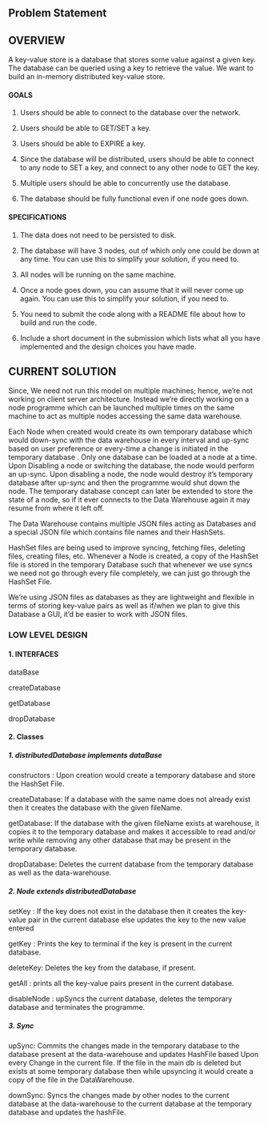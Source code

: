 <H2>Problem Statement</H2>
<H2>OVERVIEW</H4>

A key-value store is a database that stores some value against a given key. The database can be queried using a key to retrieve the value. We want to build an in-memory distributed key-value store.

 

<H4>GOALS</H3> 

1. Users should be able to connect to the database over the network.

2. Users should be able to GET/SET a key. 

3. Users should be able to EXPIRE a key. 

4. Since the database will be distributed, users should be able to connect to any node to SET a key, and connect to any other node to GET the key. 

5. Multiple users should be able to concurrently use the database. 

6. The database should be fully functional even if one node goes down. 

 

<H4>SPECIFICATIONS</H4>

1. The data does not need to be persisted to disk. 

2. The database will have 3 nodes, out of which only one could be down at any time. You can use this to simplify your solution, if you need to. 

3. All nodes will be running on the same machine. 

4. Once a node goes down, you can assume that it will never come up again. You can use this to simplify your solution, if you need to. 

5. You need to submit the code along with a README file about how to build and run the code. 

6. Include a short document in the submission which lists what all you have implemented and the design choices you have made.

 

<H2>CURRENT SOLUTION</H2>

Since, We need not run this model on multiple machines; hence, we’re not working on client server architecture. Instead we’re directly working on a node programme which can be launched multiple times on the same machine to act as multiple nodes accessing the same data warehouse.

Each Node when created would create its own temporary database which would down-sync with the data warehouse in every interval and up-sync based on user preference or every-time a change is initiated in the temporary database . Only one database can be loaded at a node at a time. Upon Disabling a node or switching the database, the node would perform an up-sync. Upon disabling a node, the node would destroy it’s temporary database after up-sync and then the programme would shut down the node. The temporary database concept can later be extended to store the state of a node, so if it ever connects to the Data Warehouse again it may resume from where it left off. 

The Data Warehouse contains multiple JSON files acting as Databases and a special JSON file which contains file names and their HashSets. 

HashSet files are being used to improve syncing, fetching files, deleting files, creating files, etc. Whenever a Node is created, a copy of the HashSet file is stored in the temporary Database such that whenever we use syncs we need not go through every file completely, we can just go through the HashSet File.

We’re using JSON files as databases as they are lightweight and flexible in terms of storing key-value pairs as well as if/when we plan to give this Database a GUI, it’d be easier to work with JSON files.

 

<H3>LOW LEVEL DESIGN</H3>
 

<H4> 1. INTERFACES</H4> 

  dataBase

  createDatabase

  getDatabase

  dropDatabase

<H4>2. Classes</H4> 

<H5>1. distributedDatabase implements dataBase</H5>

<p>
  constructors : Upon creation would create a temporary database and store the HashSet File.

  createDatabase: If a database with the same name does not already exist then it creates the database with the given fileName.

  getDatabase: If the database with the given fileName exists at warehouse, it copies it to the temporary database and makes it accessible to read and/or write while removing any other database that may be present in the temporary database.

  dropDatabase: Deletes the current database from the temporary database as well as the data-warehouse. 
</p>

<H5>2. Node extends distributedDatabase</H5> 

<p>
  setKey : If the key does not exist in the database then it creates the key-value pair in the current database else updates the key to the new value entered

  getKey : Prints the key to terminal if the key is present in the current database. 

  deleteKey: Deletes the key from the database, if present. 

  getAll : prints all the key-value pairs present in the current database.

  disableNode : upSyncs the current database, deletes the temporary database and terminates the programme. 
  
</p>

<H5>3. Sync</H5> 

<p>

  upSync: Commits the changes made in the temporary database to the database present at the data-warehouse and updates HashFile based Upon every Change in the current file. If the file in the main db is deleted but exists at some temporary database then while upsyncing it would create a copy of the file in the DataWarehouse.

  downSync: Syncs the changes made by other nodes to the current database at the data-warehouse to the current database at the temporary database and updates the hashFile.
</p>
